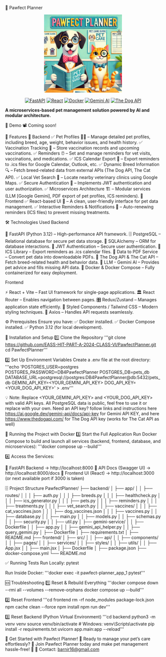 🐾 Pawfect Planner

<div align="center">
  <img src="frontend/public/EntryBackground.png" alt="Pawfect Planner Logo" width="50%">

  [![FastAPI](https://img.shields.io/badge/FastAPI-005571?style=for-the-badge&logo=fastapi)](https://fastapi.tiangolo.com)
  [![React](https://img.shields.io/badge/React-20232A?style=for-the-badge&logo=react&logoColor=61DAFB)](https://reactjs.org)
  [![Docker](https://img.shields.io/badge/Docker-2496ED?style=for-the-badge&logo=docker&logoColor=white)](https://docker.com)
  [![Gemini AI](https://img.shields.io/badge/Gemini-AI-blue?style=for-the-badge&logo=google&logoColor=white)](https://gemini.google.com/chat)
  [![The Dog API](https://img.shields.io/badge/The%20Dog%20API-🐶-blue?style=for-the-badge)](https://thedogapi.com/)
</div>

**A microservices-based pet management solution powered by AI and modular architecture.**

🎥 Demo
📽️ Coming soon!

📌 Features
🔹 Backend
✅ Pet Profiles 🐶🐱 – Manage detailed pet profiles, including breed, age, weight, behavior issues, and health history.
✅ Vaccination Tracking 💉 – Store vaccination records and upcoming vaccinations.
✅ Reminders ⏰ – Set and manage reminders for vet visits, vaccinations, and medications.
✅ ICS Calendar Export 📅 – Export reminders to .ics files for Google Calendar, Outlook, etc.
✅ Dynamic Breed Information 🔍 – Fetch breed-related data from external APIs (The Dog API, The Cat API).
✅ Local Vet Search 🏥 – Locate nearby veterinary clinics using Google Maps.
✅ Secure Authentication 🔐 – Implements JWT authentication and user authorization.
✅ Microservices Architecture 🏗️ – Modular services (LLM [Google Gemini], PDF export of pet profiles, ICS reminders).
🔹 Frontend
✅ React-based UI 🎨 – A clean, user-friendly interface for pet data management.
✅ Interactive Reminders & Notifications 🔔 – Auto-renewing reminders (ICS files) to prevent missing treatments.

🛠️ Technologies Used
Backend

🚀 FastAPI (Python 3.12) – High-performance API framework.
🗄 PostgreSQL – Relational database for secure pet data storage.
📡 SQLAlchemy – ORM for database interactions.
🔑 JWT Authentication – Secure user authentication.
📅 ICS Library – Export reminders as .ics calendar files.
📄 Data to PDF Service – Convert pet data into downloadable PDFs.
🐶 The Dog API & The Cat API – Fetch breed-related health and behavior data.
🤖 LLM - Gemini AI – Provides pet advice and fills missing API data.
🐳 Docker & Docker Compose – Fully containerized for easy deployment.

Frontend

⚡ React + Vite – Fast UI framework for single-page applications.
🏛 React Router – Enables navigation between pages.
🎛 Redux/Zustand – Manages application state efficiently.
🎨 Styled Components / Tailwind CSS – Modern styling techniques.
🔄 Axios – Handles API requests seamlessly.


⚙️ Prerequisites
Ensure you have:
✅ Docker installed.
✅ Docker Compose installed.
✅ Python 3.12 (for local development).

🚀 Installation and Setup
1️⃣ Clone the Repository
'''git clone https://github.com/EASS-HIT-PART-A-2024-CLASS-VI/PawfectPlanner.git
cd PawfectPlanner'''

2️⃣ Set Up Environment Variables
Create a .env file at the root directory:
'''echo 'POSTGRES_USER=postgres
POSTGRES_PASSWORD=DB4PawfectPlanner
POSTGRES_DB=pets_db
DATABASE_URL=postgresql://postgres:DB4PawfectPlanner@db:5432/pets_db
GEMINI_API_KEY=<YOUR_GEMINI_API_KEY>
DOG_API_KEY=<YOUR_DOG_API_KEY>' > .env'''

💡 Note: Replace <YOUR_GEMINI_API_KEY> and <YOUR_DOG_API_KEY> with valid API keys. All PostgreSQL data is public, feel free to use it or replace with your own.
Need an API key? follow links and instructions here <https://ai.google.dev/gemini-api/docs/api-key> for Gemini API KEY, and here <https://www.thedogapi.com/> for The Dog API key (works for The Cat API as well)

🐳 Running the Project with Docker
3️⃣ Start the Full Application
Run Docker Compose to build and launch all services (backend, frontend, database, and microservices):
'''docker compose up --build'''

4️⃣ Access the Services:

🚀 FastAPI Backend → http://localhost:8000
📑 API Docs (Swagger UI) → http://localhost:8000/docs
🎨 Frontend UI (React) → http://localhost:3000 (or next available port if 3000 is taken)


🗄️ Project Structure
PawfectPlanner/
├── backend/
│   ├── app/
│   │   ├── routes/
│   │   │   ├── auth.py
│   │   │   ├── breeds.py
│   │   │   ├── healthcheck.py
│   │   │   ├── ics_generator.py
│   │   │   ├── pets.py
│   │   │   ├── reminders.py
│   │   │   ├── treatments.py
│   │   │   ├── vet_search.py
│   │   ├── vaccines/
│   │   │   ├── cat_vaccines.json
│   │   │   ├── dog_vaccines.json
│   │   │   ├── vaccines.py
│   │   ├── database.py
│   │   ├── main.py
│   │   ├── models.py
│   │   ├── schemas.py
│   │   ├── security.py
│   │   ├── util.py
│   ├── gemini-service/
│   │   ├── Dockerfile
│   │   ├── app.py
│   │   ├── gemini_api_helper.py
│   │   ├── query_gemini.py
│   ├── Dockerfile
│   ├── requirements.txt
│   ├── README.md
├── frontend/
│   ├── src/
│   │   ├── api/
│   │   ├── components/
│   │   ├── pages/
│   │   ├── services/
│   │   ├── styles/
│   │   ├── utils/
│   │   ├── App.jsx
│   │   ├── main.jsx
│   ├── Dockerfile
│   ├── package.json
├── docker-compose.yml
└── README.md

✅ Running Tests
Run Locally:
pytest

Run Inside Docker:
'''docker exec -it pawfect-planner_app_1 pytest'''

🆘 Troubleshooting
1️⃣ Reset & Rebuild Everything
'''docker compose down --rmi all --volumes --remove-orphans
docker compose up --build'''

2️⃣ Reset Frontend
'''cd frontend
rm -rf node_modules package-lock.json
npm cache clean --force
npm install
npm run dev'''

3️⃣ Reset Backend (Python Virtual Environment)
'''cd backend
python3 -m venv venv
source venv/bin/activate  # Windows: venv\Scripts\activate
pip install -r requirements.txt
uvicorn app.main:app --reload'''


🎉 Get Started with Pawfect Planner!
🚀 Ready to manage your pet’s care effortlessly?
📢 Join Pawfect Planner today and make pet management hassle-free! 🐾
📧 Contact: barnir16@gmail.com
